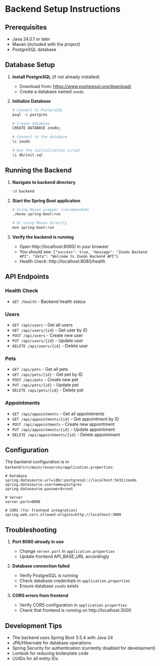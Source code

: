 # Backend Setup Instructions

## Prerequisites
- Java 24.0.1 or later
- Maven (included with the project)
- PostgreSQL database

## Database Setup

1. **Install PostgreSQL** (if not already installed)
   - Download from: https://www.postgresql.org/download/
   - Create a database named `zoodo`

2. **Initialize Database**
   ```bash
   # Connect to PostgreSQL
   psql -U postgres
   
   # Create database
   CREATE DATABASE zoodo;
   
   # Connect to the database
   \c zoodo
   
   # Run the initialization script
   \i db/init.sql
   ```

## Running the Backend

1. **Navigate to backend directory**
   ```bash
   cd backend
   ```

2. **Start the Spring Boot application**
   ```bash
   # Using Maven wrapper (recommended)
   ./mvnw spring-boot:run
   
   # Or using Maven directly
   mvn spring-boot:run
   ```

3. **Verify the backend is running**
   - Open http://localhost:8080/ in your browser
   - You should see: `{"success": true, "message": "Zoodo Backend API", "data": "Welcome to Zoodo Backend API"}`
   - Health check: http://localhost:8080/health

## API Endpoints

### Health Check
- `GET /health` - Backend health status

### Users
- `GET /api/users` - Get all users
- `GET /api/users/{id}` - Get user by ID
- `POST /api/users` - Create new user
- `PUT /api/users/{id}` - Update user
- `DELETE /api/users/{id}` - Delete user

### Pets
- `GET /api/pets` - Get all pets
- `GET /api/pets/{id}` - Get pet by ID
- `POST /api/pets` - Create new pet
- `PUT /api/pets/{id}` - Update pet
- `DELETE /api/pets/{id}` - Delete pet

### Appointments
- `GET /api/appointments` - Get all appointments
- `GET /api/appointments/{id}` - Get appointment by ID
- `POST /api/appointments` - Create new appointment
- `PUT /api/appointments/{id}` - Update appointment
- `DELETE /api/appointments/{id}` - Delete appointment

## Configuration

The backend configuration is in `backend/src/main/resources/application.properties`:

```properties
# Database
spring.datasource.url=jdbc:postgresql://localhost:5432/zoodo
spring.datasource.username=postgres
spring.datasource.password=root

# Server
server.port=8080

# CORS (for frontend integration)
spring.web.cors.allowed-origins=http://localhost:3000
```

## Troubleshooting

1. **Port 8080 already in use**
   - Change `server.port` in `application.properties`
   - Update frontend API_BASE_URL accordingly

2. **Database connection failed**
   - Verify PostgreSQL is running
   - Check database credentials in `application.properties`
   - Ensure database `zoodo` exists

3. **CORS errors from frontend**
   - Verify CORS configuration in `application.properties`
   - Check that frontend is running on http://localhost:3000

## Development Tips

- The backend uses Spring Boot 3.5.4 with Java 24
- JPA/Hibernate for database operations
- Spring Security for authentication (currently disabled for development)
- Lombok for reducing boilerplate code
- UUIDs for all entity IDs 